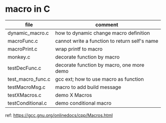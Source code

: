 # macro in C

| file              | comment                                       |
|-------------------|-----------------------------------------------|
| dynamic_macro.c   | how to dynamic change macro definition        |
| macroFunc.c       | cannot write a function to return self's name |
| macroPrint.c      | wrap printf to macro                          |
| monkey.c          | decorate function by macro                    |
| testDecFunc.c     | decorate function by macro, one more demo     |
| test_macro_func.c | gcc ext; how to use macro as function         |
| testMacroMsg.c    | macro to add build message                    |
| testXMacros.c     | demo X Macros                                 |
| testConditional.c | demo conditional macro                        |

ref: https://gcc.gnu.org/onlinedocs/cpp/Macros.html
